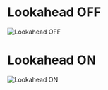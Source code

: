 
  # Lookahead OFF
  ![Lookahead OFF](noise-trap/result__lookahead_off.jpg)
  # Lookahead ON
  ![Lookahead ON](noise-trap/result__lookahead_on.jpg)
